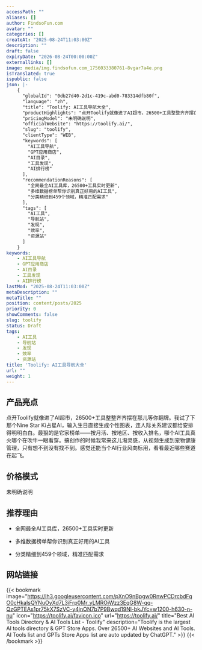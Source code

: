 ```yaml
---
accessPath: ""
aliases: []
author: FindsoFun.com
avatar: ""
categories: []
createAt: "2025-08-24T11:03:00Z"
description: ""
draft: false
expiryDate: "2026-08-24T00:00:00Z"
externallinks: []
image: media/img.findsofun.com_1756033380761-8vgar7a4e.png
isTranslated: true
ispublic: false
json: |-
    {
      "globalId": "0db27d40-2d1c-419c-abd0-783314dfb80f",
      "language": "zh",
      "title": "Toolify: AI工具导航大全",
      "productHighlights": "点开Toolify就像进了AI超市，26500+工具整整齐齐摆在那儿等你翻牌。我试了下那个Nine Star Ki占星AI，输入生日直接生成个性图表，连人际关系建议都给安排得明明白白。最狠的是它家榜单——按月活、按地区、按收入排名，哪个AI工具真火哪个在吹牛一眼看穿。搞创作的时候我常来这儿淘灵感，从视频生成到宠物健康管理，只有想不到没有找不到。感觉还能当个AI行业风向标用，看看最近哪些赛道在起飞。",
      "pricingModel": "未明确说明",
      "officialWebsite": "https://toolify.ai/",
      "slug": "toolify",
      "clientType": "WEB",
      "keywords": [
        "AI工具导航",
        "GPT应用商店",
        "AI目录",
        "工具发现",
        "AI排行榜"
      ],
      "recommendationReasons": [
        "全网最全AI工具库，26500+工具实时更新",
        "多维数据榜单帮你识别真正好用的AI工具",
        "分类精细到459个领域，精准匹配需求"
      ],
      "tags": [
        "AI工具",
        "导航站",
        "发现",
        "效率",
        "资源站"
      ]
    }
keywords:
    - AI工具导航
    - GPT应用商店
    - AI目录
    - 工具发现
    - AI排行榜
lastMod: "2025-08-24T11:03:00Z"
metaDescription: ""
metaTitle: ""
position: content/posts/2025
priority: 0
showComments: false
slug: toolify
status: Draft
tags:
    - AI工具
    - 导航站
    - 发现
    - 效率
    - 资源站
title: 'Toolify: AI工具导航大全'
url: ""
weight: 1
---
```

## 产品亮点
点开Toolify就像进了AI超市，26500+工具整整齐齐摆在那儿等你翻牌。我试了下那个Nine Star Ki占星AI，输入生日直接生成个性图表，连人际关系建议都给安排得明明白白。最狠的是它家榜单——按月活、按地区、按收入排名，哪个AI工具真火哪个在吹牛一眼看穿。搞创作的时候我常来这儿淘灵感，从视频生成到宠物健康管理，只有想不到没有找不到。感觉还能当个AI行业风向标用，看看最近哪些赛道在起飞。

## 价格模式
<!--more-->未明确说明

## 推荐理由
- 全网最全AI工具库，26500+工具实时更新

- 多维数据榜单帮你识别真正好用的AI工具

- 分类精细到459个领域，精准匹配需求

## 网站链接
{{< bookmark image="https://lh3.googleusercontent.com/pXnO9nBpgw0RnwPCDrcbdFqO0cHkaIsQYNuOyXd7L3iFrp0Mr_yLMROiWzz3EqG8W-qq-QzGPTEAs1pr75kX7SzVC-y4jnON7b7P9Bwqd19Nl-bkJYc=w1200-h630-n-nu" icon="https://toolify.ai/favicon.ico" url="https://toolify.ai/" title="Best AI Tools Directory & AI Tools List - Toolify" description="Toolify is the largest AI tools directory & GPT Store Apps. Over 26500+ AI Websites and AI Tools. AI Tools list and GPTs Store Apps list are auto updated by ChatGPT." >}}
{{< /bookmark >}}

